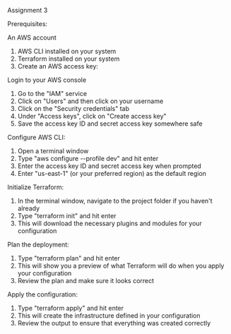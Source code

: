 Assignment 3

Prerequisites:


An AWS account
1) AWS CLI installed on your system
2) Terraform installed on your system
3) Create an AWS access key:

Login to your AWS console
1) Go to the "IAM" service
2) Click on "Users" and then click on your username
3) Click on the "Security credentials" tab
4) Under "Access keys", click on "Create access key"
5) Save the access key ID and secret access key somewhere safe


Configure AWS CLI:
1) Open a terminal window
2) Type "aws configure --profile dev" and hit enter
3) Enter the access key ID and secret access key when prompted
4) Enter "us-east-1" (or your preferred region) as the default region

Initialize Terraform:
1) In the terminal window, navigate to the project folder if you haven't already
2) Type "terraform init" and hit enter
3) This will download the necessary plugins and modules for your configuration

Plan the deployment:
1) Type "terraform plan" and hit enter
2) This will show you a preview of what Terraform will do when you apply your configuration
3) Review the plan and make sure it looks correct

Apply the configuration:
1) Type "terraform apply" and hit enter
2) This will create the infrastructure defined in your configuration
3) Review the output to ensure that everything was created correctly






